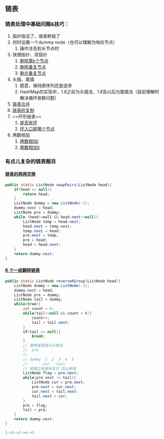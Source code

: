 ## 链表

### 链表处理中基础问题&技巧：

1. 指针指没了，或者断链了
2. 何时设置一个dummy node（也可以理解为哨兵节点）
   1. 操作涉及到头节点时
3. 快慢指针、双指针
   1. [删除第k个节点](https://leetcode-cn.com/problems/remove-nth-node-from-end-of-list/submissions/)
   2. [删除重复节点](https://leetcode.com/problems/remove-duplicates-from-sorted-list)
   3. [删光重复节点](https://leetcode.com/problems/remove-duplicates-from-sorted-list-ii)
4. 头插、尾插
   1. 题意，保持原序列还是逆序
   2. HashMap的实现中，1.8之前为头插法，1.8及以后为尾插法（目前理解时解决循环依赖问题）
5. [链表合并](https://leetcode-cn.com/problems/he-bing-liang-ge-pai-xu-de-lian-biao-lcof/)
6. [链表的复制](https://leetcode-cn.com/problems/fu-za-lian-biao-de-fu-zhi-lcof/)
7. ==环形链表==
   1. [是否有环](https://leetcode-cn.com/problems/linked-list-cycle/)
   2. [环入口是哪个节点](https://leetcode-cn.com/problems/linked-list-cycle-ii/)
8. 两数相加
   1. [两数相加I](https://leetcode.com/problems/add-two-numbers)
   2. [两数相加II](https://leetcode.com/problems/add-two-numbers-ii/)

### 有点儿复杂的链表题目

#### [链表的两两交换](https://leetcode.com/problems/swap-nodes-in-pairs)

```java
public static ListNode swapPairs(ListNode head){
    if(head == null){
        return head;
    }
    ListNode dummy = new ListNode(-1);
    dummy.next = head;
    ListNode pre = dummy;
    while (head!=null && head.next!=null){
        ListNode temp = head.next;
        head.next = temp.next;
        temp.next = head;
        pre.next = temp;
        pre = head;
        head = head.next;
    }
    return dummy.next;
}
```



#### [ K 个一组翻转链表](https://leetcode-cn.com/problems/reverse-nodes-in-k-group/)

```java
public static ListNode reverseKGroup(ListNode head){
    ListNode dummy = new ListNode(-1);
    dummy.next = head;
    ListNode pre = dummy;
    ListNode tail = dummy;
    while(true){
        int count = 0;
        while(tail!=null && count < k){
            count++;
            tail = tail.next;
        }
        if(tail == null){
            break;
        }
        // 使用尾部进行头插法
        //  pre
        //
        // dummy  1  2  3  4  5
        //       cur   tail
        // 尾插之前做标志位 防止断链
        ListNode flag = pre.next;
        while(pre.next != tail){
            ListNode cur = pre.next;
            pre.next = cur.next;
            cur.next = tail.next;
            tail.next = cur;
        }
        pre = flag;
        tail = pre;
    }
    return dummy.next;
}
```



```java
1->2->3->4->5

```

